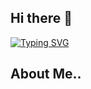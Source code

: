 ## Hi there 👋

[![Typing SVG](https://readme-typing-svg.demolab.com?font=Kanit&weight=300&size=30&letterSpacing=1px&duration=3500&pause=3000&color=ECECEC&vCenter=true&width=435&lines=Hello%2C+I+am+Jonghow+;I'm+GameClient+Programmer)](https://git.io/typing-svg)


## About Me..

